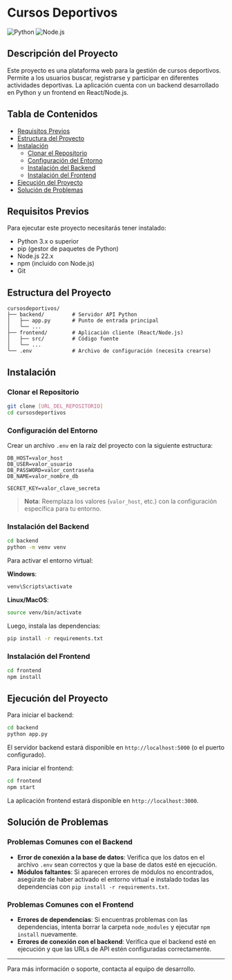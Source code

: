 # Cursos Deportivos

![Python](https://img.shields.io/badge/python-3.x-blue.svg)
![Node.js](https://img.shields.io/badge/node-22.x-green.svg)

## Descripción del Proyecto

Este proyecto es una plataforma web para la gestión de cursos deportivos. Permite a los usuarios buscar, registrarse y participar en diferentes actividades deportivas. La aplicación cuenta con un backend desarrollado en Python y un frontend en React/Node.js.

## Tabla de Contenidos

- [Requisitos Previos](#requisitos-previos)
- [Estructura del Proyecto](#estructura-del-proyecto)
- [Instalación](#instalación)
  - [Clonar el Repositorio](#clonar-el-repositorio)
  - [Configuración del Entorno](#configuración-del-entorno)
  - [Instalación del Backend](#instalación-del-backend)
  - [Instalación del Frontend](#instalación-del-frontend)
- [Ejecución del Proyecto](#ejecución-del-proyecto)
- [Solución de Problemas](#solución-de-problemas)

## Requisitos Previos

Para ejecutar este proyecto necesitarás tener instalado:

- Python 3.x o superior
- pip (gestor de paquetes de Python)
- Node.js 22.x
- npm (incluido con Node.js)
- Git

## Estructura del Proyecto

```
cursosdeportivos/
├── backend/         # Servidor API Python
│   ├── app.py       # Punto de entrada principal
│   └── ...
├── frontend/        # Aplicación cliente (React/Node.js)
│   ├── src/         # Código fuente
│   └── ...
└── .env             # Archivo de configuración (necesita crearse)
```

## Instalación

### Clonar el Repositorio

```bash
git clone [URL_DEL_REPOSITORIO]
cd cursosdeportivos
```

### Configuración del Entorno

Crear un archivo `.env` en la raíz del proyecto con la siguiente estructura:

```
DB_HOST=valor_host
DB_USER=valor_usuario
DB_PASSWORD=valor_contraseña
DB_NAME=valor_nombre_db

SECRET_KEY=valor_clave_secreta
```

> **Nota**: Reemplaza los valores (`valor_host`, etc.) con la configuración específica para tu entorno.

### Instalación del Backend

```bash
cd backend
python -m venv venv
```

Para activar el entorno virtual:

**Windows**:
```bash
venv\Scripts\activate
```

**Linux/MacOS**:
```bash
source venv/bin/activate
```

Luego, instala las dependencias:
```bash
pip install -r requirements.txt
```

### Instalación del Frontend

```bash
cd frontend
npm install
```

## Ejecución del Proyecto

Para iniciar el backend:

```bash
cd backend
python app.py
```

El servidor backend estará disponible en `http://localhost:5000` (o el puerto configurado).

Para iniciar el frontend:

```bash
cd frontend
npm start
```

La aplicación frontend estará disponible en `http://localhost:3000`.

## Solución de Problemas

### Problemas Comunes con el Backend

- **Error de conexión a la base de datos**: Verifica que los datos en el archivo `.env` sean correctos y que la base de datos esté en ejecución.
- **Módulos faltantes**: Si aparecen errores de módulos no encontrados, asegúrate de haber activado el entorno virtual e instalado todas las dependencias con `pip install -r requirements.txt`.

### Problemas Comunes con el Frontend

- **Errores de dependencias**: Si encuentras problemas con las dependencias, intenta borrar la carpeta `node_modules` y ejecutar `npm install` nuevamente.
- **Errores de conexión con el backend**: Verifica que el backend esté en ejecución y que las URLs de API estén configuradas correctamente.

---

Para más información o soporte, contacta al equipo de desarrollo.

